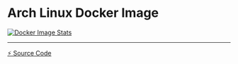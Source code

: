 # Arch Linux Docker Image

[![Docker Image Stats](https://dockeri.co/image/medzik/archlinux)](https://hub.docker.com/r/medzik/archlinux)

---

[⚡ Source Code](https://github.com/MedzikUser/docker-archlinux)
